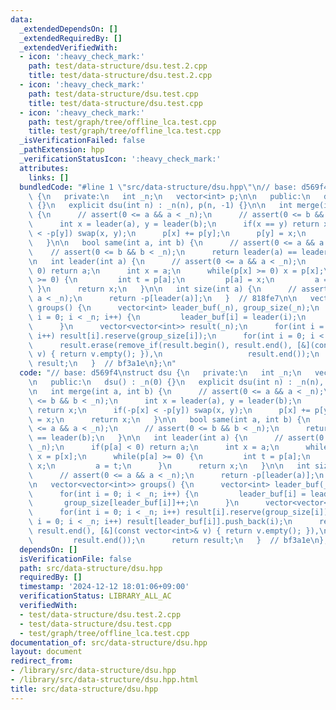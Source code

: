 ```yaml
---
data:
  _extendedDependsOn: []
  _extendedRequiredBy: []
  _extendedVerifiedWith:
  - icon: ':heavy_check_mark:'
    path: test/data-structure/dsu.test.2.cpp
    title: test/data-structure/dsu.test.2.cpp
  - icon: ':heavy_check_mark:'
    path: test/data-structure/dsu.test.cpp
    title: test/data-structure/dsu.test.cpp
  - icon: ':heavy_check_mark:'
    path: test/graph/tree/offline_lca.test.cpp
    title: test/graph/tree/offline_lca.test.cpp
  _isVerificationFailed: false
  _pathExtension: hpp
  _verificationStatusIcon: ':heavy_check_mark:'
  attributes:
    links: []
  bundledCode: "#line 1 \"src/data-structure/dsu.hpp\"\n// base: d569f4\nstruct dsu\
    \ {\n   private:\n   int _n;\n   vector<int> p;\n\n   public:\n   dsu() : _n(0)\
    \ {}\n   explicit dsu(int n) : _n(n), p(n, -1) {}\n\n   int merge(int a, int b)\
    \ {\n      // assert(0 <= a && a < _n);\n      // assert(0 <= b && b < _n);\n\
    \      int x = leader(a), y = leader(b);\n      if(x == y) return x;\n      if(-p[x]\
    \ < -p[y]) swap(x, y);\n      p[x] += p[y];\n      p[y] = x;\n      return x;\n\
    \   }\n\n   bool same(int a, int b) {\n      // assert(0 <= a && a < _n);\n  \
    \    // assert(0 <= b && b < _n);\n      return leader(a) == leader(b);\n   }\n\
    \n   int leader(int a) {\n      // assert(0 <= a && a < _n);\n      if(p[a] <\
    \ 0) return a;\n      int x = a;\n      while(p[x] >= 0) x = p[x];\n      while(p[a]\
    \ >= 0) {\n         int t = p[a];\n         p[a] = x;\n         a = t;\n     \
    \ }\n      return x;\n   }\n\n   int size(int a) {\n      // assert(0 <= a &&\
    \ a < _n);\n      return -p[leader(a)];\n   }  // 818fe7\n\n   vector<vector<int>>\
    \ groups() {\n      vector<int> leader_buf(_n), group_size(_n);\n      for(int\
    \ i = 0; i < _n; i++) {\n         leader_buf[i] = leader(i);\n         group_size[leader_buf[i]]++;\n\
    \      }\n      vector<vector<int>> result(_n);\n      for(int i = 0; i < _n;\
    \ i++) result[i].reserve(group_size[i]);\n      for(int i = 0; i < _n; i++) result[leader_buf[i]].push_back(i);\n\
    \      result.erase(remove_if(result.begin(), result.end(), [&](const vector<int>&\
    \ v) { return v.empty(); }),\n                   result.end());\n      return\
    \ result;\n   }  // bf3a1e\n};\n"
  code: "// base: d569f4\nstruct dsu {\n   private:\n   int _n;\n   vector<int> p;\n\
    \n   public:\n   dsu() : _n(0) {}\n   explicit dsu(int n) : _n(n), p(n, -1) {}\n\
    \n   int merge(int a, int b) {\n      // assert(0 <= a && a < _n);\n      // assert(0\
    \ <= b && b < _n);\n      int x = leader(a), y = leader(b);\n      if(x == y)\
    \ return x;\n      if(-p[x] < -p[y]) swap(x, y);\n      p[x] += p[y];\n      p[y]\
    \ = x;\n      return x;\n   }\n\n   bool same(int a, int b) {\n      // assert(0\
    \ <= a && a < _n);\n      // assert(0 <= b && b < _n);\n      return leader(a)\
    \ == leader(b);\n   }\n\n   int leader(int a) {\n      // assert(0 <= a && a <\
    \ _n);\n      if(p[a] < 0) return a;\n      int x = a;\n      while(p[x] >= 0)\
    \ x = p[x];\n      while(p[a] >= 0) {\n         int t = p[a];\n         p[a] =\
    \ x;\n         a = t;\n      }\n      return x;\n   }\n\n   int size(int a) {\n\
    \      // assert(0 <= a && a < _n);\n      return -p[leader(a)];\n   }  // 818fe7\n\
    \n   vector<vector<int>> groups() {\n      vector<int> leader_buf(_n), group_size(_n);\n\
    \      for(int i = 0; i < _n; i++) {\n         leader_buf[i] = leader(i);\n  \
    \       group_size[leader_buf[i]]++;\n      }\n      vector<vector<int>> result(_n);\n\
    \      for(int i = 0; i < _n; i++) result[i].reserve(group_size[i]);\n      for(int\
    \ i = 0; i < _n; i++) result[leader_buf[i]].push_back(i);\n      result.erase(remove_if(result.begin(),\
    \ result.end(), [&](const vector<int>& v) { return v.empty(); }),\n          \
    \         result.end());\n      return result;\n   }  // bf3a1e\n};"
  dependsOn: []
  isVerificationFile: false
  path: src/data-structure/dsu.hpp
  requiredBy: []
  timestamp: '2024-12-12 18:01:06+09:00'
  verificationStatus: LIBRARY_ALL_AC
  verifiedWith:
  - test/data-structure/dsu.test.2.cpp
  - test/data-structure/dsu.test.cpp
  - test/graph/tree/offline_lca.test.cpp
documentation_of: src/data-structure/dsu.hpp
layout: document
redirect_from:
- /library/src/data-structure/dsu.hpp
- /library/src/data-structure/dsu.hpp.html
title: src/data-structure/dsu.hpp
---
```

